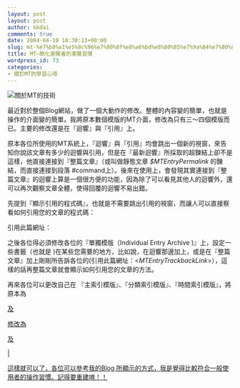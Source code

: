 ```yaml
---
layout: post
layout: post
author: kkdai
comments: true
date: 2004-04-10 18:30:13+00:00
slug: mt-%e7%b0%a1%e5%8c%96%e7%80%8f%e8%a6%bd%e8%80%85%e7%9a%84%e7%80%8f%e8%a6%bd%e7%bf%92%e6%85%a3
title: MT–簡化瀏覽者的瀏覽習慣
wordpress_id: 73
categories:
- 關於MT的學習心得
---
```


![關於MT的技術](http://www.evanlin.com/mt/images/mt-logo.gif)




最近對於整個Blog網站，做了一個大動作的修改。整體的內容變的簡單，也就是操作的介面變的簡單。我將原本數個模版的MT介面，修改為只有三～四個模版而已。主要的修改還是在『迴響』與『引用』上。




原本各位所使用的MT系統上，『迴響』與『引用』均會跳出一個新的視窗，來告知你說該文章有多少的迴響與引用，但是在『最新迴響』所採取的超鍊結上卻不是這樣，他直接連接到『整篇文章』（或叫做靜態文章
_$MTEntryPermalink_ 的鍊結，而直接連接到段落
#command上）。後來在使用上，會發現其實連接到『整篇文章』的迴響上算是一個很方便的功能，因為除了可以看見其他人的迴響外，還可以再次觀察文章全體，使得回覆的迴響不易出錯。


<!-- more -->


先提到『顯示引用的程式碼』，也就是不需要跳出引用的視窗，而讓人可以直接察看如何引用您的文章的程式碼：


  


引用此篇網址：   






之後各位得必須修改各位的『單獨模版（Individual
Entry Archive )』上，設定一些書籤（也就是 <a
name="書籤名稱" ></a>
)在某些您需要的地方，比如說，在迴響那邊加上<a
name="command_post"></a>，或是在『整篇文章』加上剛剛所告訴各位的(引用此篇網址：<$MTEntryTrackbackLink$>），這樣的話再整篇文章就會顯示如何引用您的文章的方法。




再來各位可以更改自己在
『主索引模版』、『分類索引模版』、『時間索引模版』，將原本為




<a href="?entry_id=" onclick="OpenComments(this.href); return false" >

及

<a href="?__mode=view&entry_id=" onclick="OpenTrackback(this.href); return false" >




修改為




<a href="#comments_post">

及

|<a href="#track_back">




這樣就可以了，各位可以參考我的Blog
所顯示的方式，我是覺得比較符合一般使用者的操作習慣。記得要重建唷！！
